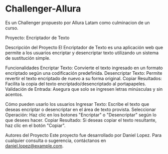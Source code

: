 # Challenger-Allura
Es un Challenger propuesto por Allura Latam como culminacion de un curso.

Proyecto: Encriptador de Texto

Descripción del Proyecto
El Encriptador de Texto es una aplicación web que permite a los usuarios encriptar y desencriptar texto utilizando un sistema de sustitución simple.

Funcionalidades
Encriptar Texto: Convierte el texto ingresado en un formato encriptado según una codificación predefinida.
Desencriptar Texto: Permite revertir el texto encriptado de nuevo a su forma original.
Copiar Resultados: Facilita la copia del texto encriptado/desencriptado al portapapeles.
Validación de Entrada: Asegura que solo se ingresen letras minúsculas y sin acentos.

Cómo pueden usarlo los usuarios
Ingresar Texto: Escribe el texto que deseas encriptar o desencriptar en el área de texto provista.
Seleccionar Operación: Haz clic en los botones "Encriptar" o "Desencriptar" según lo que desees hacer.
Copiar Resultado: Si deseas copiar el texto resultante, haz clic en el botón "Copiar".



Autores del Proyecto
Este proyecto fue desarrollado por Daniel Lopez. Para cualquier consulta o sugerencia, contáctanos en daniel.lopez@example.com.
